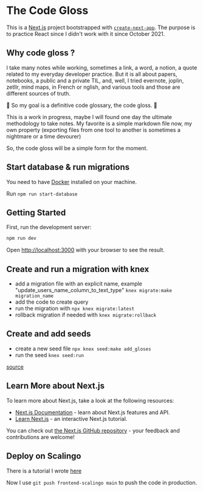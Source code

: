# The Code Gloss

This is a [Next.js](https://nextjs.org) project bootstrapped with [`create-next-app`](https://nextjs.org/docs/app/api-reference/cli/create-next-app).
The purpose is to practice React since I didn't work with it since October 2021.

## Why code gloss ?

I take many notes while working, sometimes a link, a word, a notion, a quote related to my everyday developer practice.
But it is all about papers, notebooks, a public and a private TIL, and, well, I tried evernote, joplin, zetllr, mind maps, in French or nglish, and various tools and those are different sources of truth.

:gem: So my goal is a definitive code glossary, the code gloss. :gem:

This is a work in progress, maybe I will found one day the ultimate methodology to take notes.
My favorite is a simple markdown file now, my own property (exporting files from one tool to another is sometimes a nightmare or a time devourer)

So, the code gloss will be a simple form for the moment.

## Start database & run migrations

You need to have [Docker](https://www.docker.com/) installed on your machine.

Run `npm run start-database`

## Getting Started

First, run the development server:

```bash
npm run dev
```

Open [http://localhost:3000](http://localhost:3000) with your browser to see the result.

## Create and run a migration with knex

- add a migration file with an explicit name, example "update_users_name_column_to_text_type" `knex migrate:make migration_name`
- add the code to create query
- run the migration with `npx knex migrate:latest`
- rollback migration if needed with `knex migrate:rollback`

## Create and add seeds

- create a new seed file `npx knex seed:make add_gloses`
- run the seed `knex seed:run`

[source](https://knexjs.org/guide/migrations.html#migration-cli)

## Learn More about Next.js

To learn more about Next.js, take a look at the following resources:

- [Next.js Documentation](https://nextjs.org/docs) - learn about Next.js features and API.
- [Learn Next.js](https://nextjs.org/learn) - an interactive Next.js tutorial.

You can check out [the Next.js GitHub repository](https://github.com/vercel/next.js) - your feedback and contributions are welcome!

## Deploy on Scalingo

There is a tutorial I wrote [here](https://github.com/annemarie35/TIL/blob/master/OPSERIES/SCALINGO/deployement.md)

Now I use `git push frontend-scalingo main` to push the code in production.
